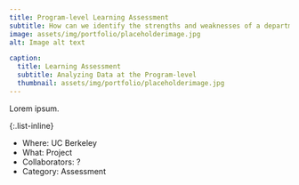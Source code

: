 ```yaml
---
title: Program-level Learning Assessment
subtitle: How can we identify the strengths and weaknesses of a departmental curriculum?
image: assets/img/portfolio/placeholderimage.jpg
alt: Image alt text

caption:
  title: Learning Assessment
  subtitle: Analyzing Data at the Program-level
  thumbnail: assets/img/portfolio/placeholderimage.jpg
---
```

Lorem ipsum.

{:.list-inline}
- Where: UC Berkeley
- What: Project
- Collaborators: ?
- Category: Assessment

